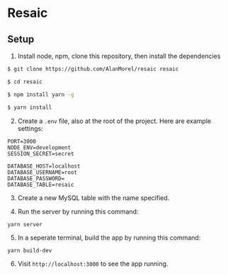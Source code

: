 # Resaic

## Setup

1. Install node, npm, clone this repository, then install the dependencies

```sh
$ git clone https://github.com/AlanMorel/resaic resaic
```

```sh
$ cd resaic
```

```sh
$ npm install yarn -g
```

```sh
$ yarn install
```

2. Create a `.env` file, also at the root of the project. Here are example settings:

```
PORT=3000
NODE_ENV=development
SESSION_SECRET=secret

DATABASE_HOST=localhost
DATABASE_USERNAME=root
DATABASE_PASSWORD=
DATABASE_TABLE=resaic
```

3. Create a new MySQL table with the name specified.

4. Run the server by running this command:

```
yarn server
```

5. In a seperate terminal, build the app by running this command:

```
yarn build-dev
```

6. Visit `http://localhost:3000` to see the app running.

